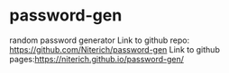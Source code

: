 # password-gen
random password generator
Link to github repo: https://github.com/Niterich/password-gen
Link to github pages:https://niterich.github.io/password-gen/
